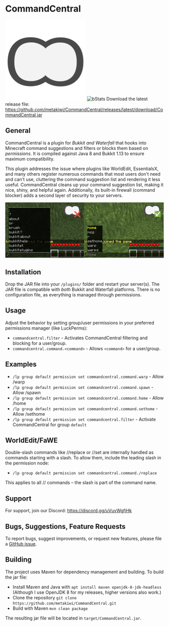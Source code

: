 # CommandCentral
![Logo](https://raw.githubusercontent.com/metakiwi/CommandCentral/main/images/logo.png)
![bStats](https://bstats.org/signatures/bukkit/CommandCentral.svg)
Download the latest release file: https://github.com/metakiwi/CommandCentral/releases/latest/download/CommandCentral.jar

## General
CommandCentral is a plugin for *Bukkit and Waterfall* that hooks into Minecraft command suggestions and filters or blocks them based on *permissions*. It is compiled against Java 8 and Bukkit 1.13 to ensure maximum compatibility.

This plugin addresses the issue where plugins like WorldEdit, EssentialsX, and many others register numerous commands that most users don't need and can't use, cluttering the command suggestion list and rendering it less useful. CommandCentral cleans up your command suggestion list, making it nice, shiny, and helpful again. Additionally, its built-in firewall (command blocker) adds a second layer of security to your servers.

![Demo](https://raw.githubusercontent.com/metakiwi/CommandCentral/main/images/demo.png)

## Installation
Drop the JAR file into your `/plugins/` folder and restart your server(s). The JAR file is compatible with *both* Bukkit and Waterfall platforms. There is no configuration file, as everything is managed through permissions.

## Usage
Adjust the behavior by setting group/user permissions in your preferred permissions manager (like LuckPerms):
* `commandcentral.filter` - Activates CommandCentral filtering and blocking for a user/group.
* `commandcentral.command.<command>` - Allows `<command>` for a user/group.

## Examples
* `/lp group default permission set commandcentral.command.warp` - Allow /warp
* `/lp group default permission set commandcentral.command.spawn` - Allow /spawn
* `/lp group default permission set commandcentral.command.home` - Allow /home
* `/lp group default permission set commandcentral.command.sethome` - Allow /sethome
* `/lp group default permission set commandcentral.filter` - Activate CommandCentral for group `default`

## WorldEdit/FaWE
Double-slash commands like //replace or //set are internally handled as commands starting with a slash.
To allow them, include the leading slash in the permission node:
* `/lp group default permission set commandcentral.command./replace`

This applies to all // commands – the slash is part of the command name.

## Support
For support, join our Discord: https://discord.gg/uVuvWgfjHk

## Bugs, Suggestions, Feature Requests
To report bugs, suggest improvements, or request new features, please file a [GitHub issue](https://github.com/metakiwi/CommandCentral/issues).

## Building
The project uses Maven for dependency management and building. To build the jar file:
* Install Maven and Java with `apt install maven openjdk-8-jdk-headless` (Although I use OpenJDK 8 for my releases, higher versions also work.)
* Clone the repository `git clone https://github.com/metakiwi/CommandCentral.git`
* Build with Maven `mvn clean package`

The resulting jar file will be located in `target/CommandCentral.jar`.
